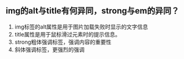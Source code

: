 ## img的alt与title有何异同，strong与em的异同？

1. img标签的alt属性是用于图片加载失败时显示的文字信息
2. title属性是用于鼠标滑过元素时的提示信息。
3. strong粗体强调标签，强调内容的重要性
4. 斜体强调标签，更强烈的强调